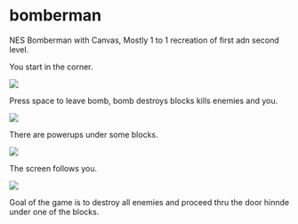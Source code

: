 # bomberman
NES Bomberman with Canvas, Mostly 1 to 1 recreation of first adn second level.

You start in the corner.

<image src="/images/bomberman_1.PNG">
  
Press space to leave bomb, bomb destroys blocks kills enemies and you.
  
<image src="/images/bomberman_2.PNG">
  
There are powerups under some blocks.
  
<image src="/images/bomberman_3.PNG">
  
The screen follows you.
  
<image src="/images/bomberman_4.PNG">
  
Goal of the game is to destroy all enemies and proceed thru the door hinnde under one of the blocks.
